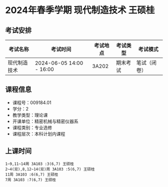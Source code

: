 # 2024年春季学期 现代制造技术 王硕桂




## 考试安排

| 考试名称 | 考试时间 | 考试地点 | 考试类型 | 考试模式 |
| -------- | -------- | -------- | -------- | -------- |
| 现代制造技术 | 2024-06-05 14:00 - 16:00 | 3A202 | 期末考试 | 笔试（闭卷） |





## 课程信息

- 课程号：009184.01
- 学分：2
- 教学类型：理论课
- 开课单位：精密机械与精密仪器系
- 课程类别：专业选修
- 课程层次：本科计划内课程

## 上课时间

```
1~9,11~14周 3A103 :3(6,7) 王硕桂
2~4(双),8,12~14(双)周 3A103 :5(6,7) 王硕桂
11周 3A103 :6(6,7) 王硕桂
7周 3A103 :7(6,7) 王硕桂
```

